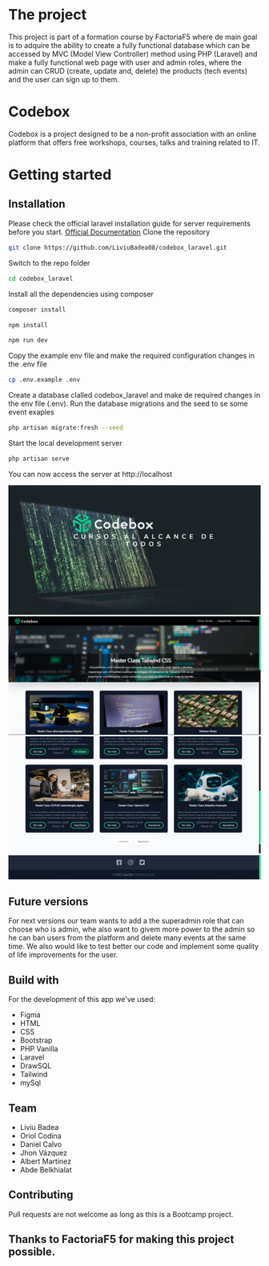 # The project
This project is part of a formation course by FactoriaF5 where de main goal is to adquire the ability to create a fully functional database which can be accessed by MVC (Model View Controller) method using PHP (Laravel) and make a fully functional web page with user and admin roles, where the admin can CRUD (create, update and, delete) the products (tech events) and the user can sign up to them.

# Codebox
Codebox is a project designed to be a non-profit association with an online platform that offers free workshops, courses, talks and training related to IT.
# Getting started
## Installation
Please check the official laravel installation guide for server requirements before you start. [Official Documentation](https://laravel.com/docs/5.4/installation#installation)
Clone the repository
```bash
git clone https://github.com/LiviuBadea08/codebox_laravel.git
```
Switch to the repo folder
```bash
cd codebox_laravel
```
Install all the dependencies using composer
```bash
composer install
```
```bash
npm install
```
```bash
npm run dev
```
Copy the example env file and make the required configuration changes in the .env file
```bash
cp .env.example .env
```
Create a database clalled codebox_laravel and make de required changes in the env file (.env). Run the database migrations and the seed to se some event exaples
```bash
php artisan migrate:fresh --seed
```
Start the local development server
```bash
php artisan serve
```
You can now access the server at http://localhost

![landing page pic](https://github.com/LiviuBadea08/codebox_laravel/blob/dev/resources/img/websitepic.png?raw=true)
![](public\images\codebox1.png)
![](public\images\codebox2.png)
![](public\images\codebox3.png)

## Future versions
For next versions our team wants to add a the superadmin role that can choose who is admin, whe also want to givem more power to the admin so he can ban users from the platform and delete many events at the same time.
We also would like to test better our code and implement some quality of life improvements for the user. 

## Build with
For the development of this app we've used:
- Figma
- HTML
- CSS
- Bootstrap
- PHP Vanilla
- Laravel
- DrawSQL
- Tailwind
- mySql
## Team
- Liviu Badea
- Oriol Codina
- Daniel Calvo
- Jhon Vázquez
- Albert Martinez
- Abde Belkhialat
## Contributing
Pull requests are not welcome as long as this is a Bootcamp project.

## Thanks to FactoriaF5 for making this project possible.